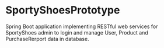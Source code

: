 # SportyShoesPrototype
Spring Boot application implementing RESTful web services for SportyShoes admin to login and manage User, Product and PurchaseRerport data in database.
